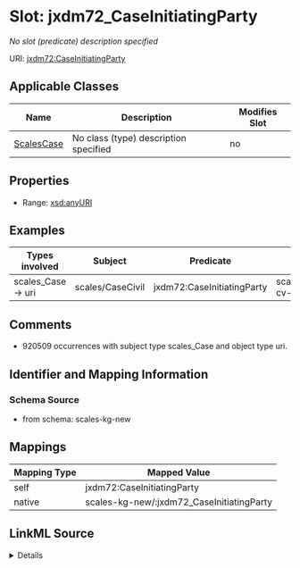 

# Slot: jxdm72_CaseInitiatingParty


_No slot (predicate) description specified_





URI: [jxdm72:CaseInitiatingParty](http://release.niem.gov/niem/domains/jxdm/7.2/#CaseInitiatingParty)



<!-- no inheritance hierarchy -->





## Applicable Classes

| Name | Description | Modifies Slot |
| --- | --- | --- |
| [ScalesCase](../classes/ScalesCase.md) | No class (type) description specified |  no  |







## Properties

* Range: [xsd:anyURI](http://www.w3.org/2001/XMLSchema#anyURI)






## Examples

| Types involved | Subject | Predicate | Object |
| --- | --- | --- | --- |
| scales_Case → uri | scales/CaseCivil | jxdm72:CaseInitiatingParty | scales/Agent/almd;;1:16-cv-00016_a0 |


## Comments

* 920509 occurrences with subject type scales_Case and object type uri.

## Identifier and Mapping Information







### Schema Source


* from schema: scales-kg-new




## Mappings

| Mapping Type | Mapped Value |
| ---  | ---  |
| self | jxdm72:CaseInitiatingParty |
| native | scales-kg-new/:jxdm72_CaseInitiatingParty |




## LinkML Source

<details>

```yaml
name: jxdm72_CaseInitiatingParty
description: No slot (predicate) description specified
comments:
- 920509 occurrences with subject type scales_Case and object type uri.
examples:
- description: scales_Case → uri
  object:
    example_object: scales/Agent/almd;;1:16-cv-00016_a0
    example_object_type: uri
    example_predicate: jxdm72:CaseInitiatingParty
    example_subject: scales/CaseCivil
    example_subject_type: scales_Case
from_schema: scales-kg-new
rank: 1000
slot_uri: jxdm72:CaseInitiatingParty
alias: jxdm72_CaseInitiatingParty
domain_of:
- scales_Case
range: uri

```
</details>